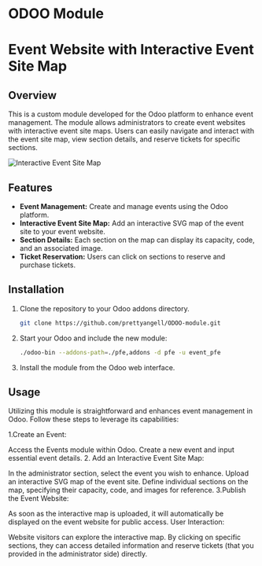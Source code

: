 # ODOO Module
# Event Website with Interactive Event Site Map

## Overview

This is a custom module developed for the Odoo platform to enhance event management. The module allows administrators to create event websites with interactive event site maps. Users can easily navigate and interact with the event site map, view section details, and reserve tickets for specific sections.

![Interactive Event Site Map](link-to-your-image.png)

## Features

- **Event Management:** Create and manage events using the Odoo platform.
- **Interactive Event Site Map:** Add an interactive SVG map of the event site to your event website.
- **Section Details:** Each section on the map can display its capacity, code, and an associated image.
- **Ticket Reservation:** Users can click on sections to reserve and purchase tickets.

## Installation

1. Clone the repository to your Odoo addons directory.

   ```bash
   git clone https://github.com/prettyangell/ODOO-module.git
2. Start your Odoo and include the new module:
   ```bash
   ./odoo-bin --addons-path=./pfe,addons -d pfe -u event_pfe
3. Install the module from the Odoo web interface.

   
## Usage

Utilizing this module is straightforward and enhances event management in Odoo. Follow these steps to leverage its capabilities:

1.Create an Event:

Access the Events module within Odoo.
Create a new event and input essential event details.
2. Add an Interactive Event Site Map:

In the administrator section, select the event you wish to enhance.
Upload an interactive SVG map of the event site.
Define individual sections on the map, specifying their capacity, code, and images for reference.
3.Publish the Event Website:

As soon as the interactive map is uploaded, it will automatically be displayed on the event website for public access.
User Interaction:

Website visitors can explore the interactive map.
By clicking on specific sections, they can access detailed information and reserve tickets (that you provided in the administrator side) directly.
